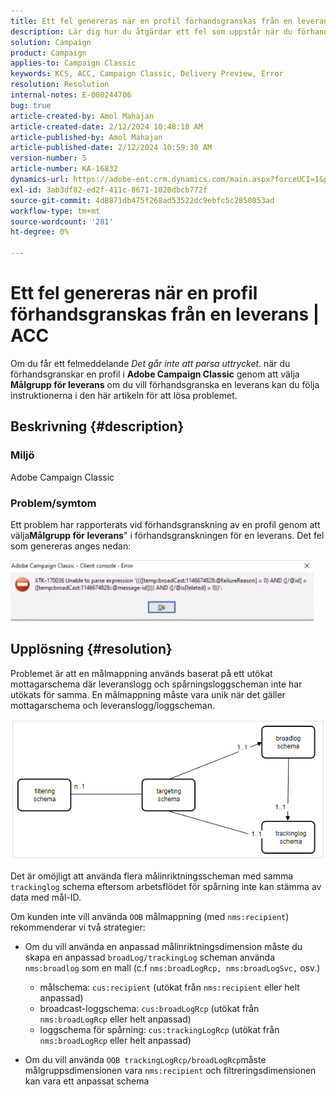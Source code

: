 ```yaml
---
title: Ett fel genereras när en profil förhandsgranskas från en leverans | ACC
description: Lär dig hur du åtgärdar ett fel som uppstår när du förhandsgranskar en profil i Adobe Campaign Classic.
solution: Campaign
product: Campaign
applies-to: Campaign Classic
keywords: KCS, ACC, Campaign Classic, Delivery Preview, Error
resolution: Resolution
internal-notes: E-000244706
bug: true
article-created-by: Amol Mahajan
article-created-date: 2/12/2024 10:48:18 AM
article-published-by: Amol Mahajan
article-published-date: 2/12/2024 10:59:30 AM
version-number: 5
article-number: KA-16832
dynamics-url: https://adobe-ent.crm.dynamics.com/main.aspx?forceUCI=1&pagetype=entityrecord&etn=knowledgearticle&id=75da0239-94c9-ee11-9079-6045bd006b4b
exl-id: 3ab3df82-ed2f-411c-8671-1020dbcb772f
source-git-commit: 4d8871db475f268ad53522dc9ebfc5c2850853ad
workflow-type: tm+mt
source-wordcount: '281'
ht-degree: 0%

---
```


# Ett fel genereras när en profil förhandsgranskas från en leverans | ACC


Om du får ett felmeddelande *Det går inte att parsa uttrycket.* när du förhandsgranskar en profil i <b>Adobe Campaign Classic</b> genom att välja <b>Målgrupp för leverans</b> om du vill förhandsgranska en leverans kan du följa instruktionerna i den här artikeln för att lösa problemet.

## Beskrivning {#description}


### <b>Miljö</b>

Adobe Campaign Classic



### <b>Problem/symtom</b>

Ett problem har rapporterats vid förhandsgranskning av en profil genom att välja<b>Målgrupp för leverans</b>&quot; i förhandsgranskningen för en leverans. Det fel som genereras anges nedan:

![](assets/___82da0239-94c9-ee11-9079-6045bd006b4b___.jpeg)




## Upplösning {#resolution}


Problemet är att en målmappning används baserat på ett utökat mottagarschema där leveranslogg och spårningsloggscheman inte har utökats för samma. En målmappning måste vara unik när det gäller mottagarschema och leveranslogg/loggscheman.

![](assets/3ec555a6-30d1-ec11-a7b5-0022480a8d10.png)

Det är omöjligt att använda flera målinriktningsscheman med samma `trackinglog` schema eftersom arbetsflödet för spårning inte kan stämma av data med mål-ID.

Om kunden inte vill använda `OOB` målmappning (med `nms:recipient`) rekommenderar vi två strategier:

- Om du vill använda en anpassad målinriktningsdimension måste du skapa en anpassad `broadLog/trackingLog` scheman använda `nms:broadlog` som en mall (c.f `nms:broadLogRcp, nms:broadLogSvc,` osv.)

   - målschema: `cus:recipient` (utökat från `nms:recipient` eller helt anpassad)
   - broadcast-loggschema: `cus:broadLogRcp` (utökat från `nms:broadLogRcp` eller helt anpassad)
   - loggschema för spårning: `cus:trackingLogRcp` (utökat från `nms:broadLogRcp` eller helt anpassad)
- Om du vill använda `OOB trackingLogRcp/broadLogRcp`måste målgruppsdimensionen vara `nms:recipient` och filtreringsdimensionen kan vara ett anpassat schema

